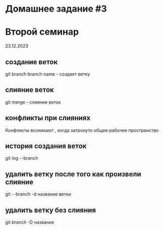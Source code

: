# Домашнее задание #3
# Второй семинар 
23.12.2023
## создание веток
git branch branch name - создает ветку
## слияние веток
git merge - слияние веток 
## конфликты при слияниях
Конфликты возникают , когда затронуто общее рабочее пространство
## история создания веток
git log --branch 
## удалить ветку после того как произвели слияние
git --branch -d название ветки
## удалить ветку без слияния
git branch -D название

